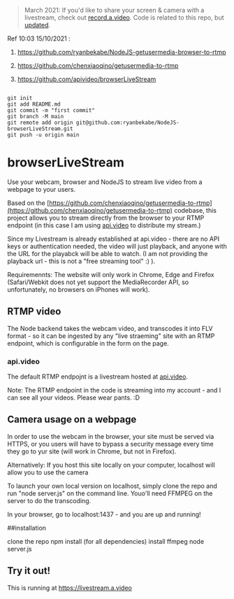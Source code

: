 > March 2021:  If you'd like to share your screen & camera with a livestream, check out [record.a.video](https://record.a.video).  Code is related to this repo, but [updated](https://github.com/dougsillars/recordavideo).

Ref 10:03 15/10/2021 : 

1. https://github.com/ryanbekabe/NodeJS-getusermedia-browser-to-rtmp

2. https://github.com/chenxiaoqino/getusermedia-to-rtmp

3. https://github.com/apivideo/browserLiveStream

```git

git init
git add README.md
git commit -m "first commit"
git branch -M main
git remote add origin git@github.com:ryanbekabe/NodeJS-browserLiveStream.git
git push -u origin main

```

# browserLiveStream
Use your webcam, browser and NodeJS to stream live video from a webpage to your users.

Based on the [https://github.com/chenxiaoqino/getusermedia-to-rtmp](https://github.com/chenxiaoqino/getusermedia-to-rtmp) codebase, 
this project allows you to stream directly from the browser to your RTMP endpoint (in this case I am using [api.video](https://api.video) to distribute my stream.)

Since my Livestream is already established at api.video - there are no API keys or authentication needed, the video will just playback, and anyone with the URL for the playabck will be able to watch.  (I am not providing the playback url - this is not a "free streaming tool" :) ).

Requiremennts:  The website will only work in Chrome, Edge and Firefox (Safari/Webkit does not yet support the MediaRecorder API, so unfortunately, no browsers on iPhones will work).

## RTMP video
 The Node backend takes the webcam video, and transcodes it into FLV format - so it can be ingested by any "live straeming" site with an RTMP endpoint, which is configurable in the form on the page.

### api.video

The default RTMP endpojnt is a livestream hosted at [api.video](https://api.video).  

Note: The RTMP endpoint in the code is streaming into my account - and I can see all your videos. Please wear pants. :D

## Camera usage on a webpage

In order to use the webcam in the browser, your site must be served via HTTPS, or you users will have to bypass a security message every time they go to yur site (will work in Chrome, but not in Firefox).  

Alternatively: If you host this site locally on your computer, localhost will allow you to use the camera

To launch your own local version on localhost, simply clone the repo and run "node server.js" on the command line. Youo'll need FFMPEG on the server to do the transcoding. 

In your browser, go to  localhost:1437 - and you are up and running!


##installation

clone the repo
npm install (for all dependencies)
install ffmpeg
node server.js

## Try it out!
This is running at https://livestream.a.video
